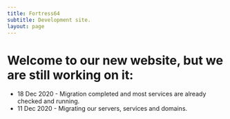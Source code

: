 ```yaml
---
title: Fortress64
subtitle: Development site.
layout: page
---
```

# Welcome to our new website, but we are still working on it:

* 18 Dec 2020 - Migration completed and most services are already checked and running.
* 11 Dec 2020 - Migrating our servers, services and domains.
